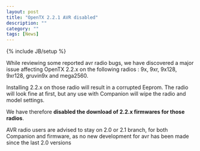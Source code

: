 ```yaml
---
layout: post
title: "OpenTX 2.2.1 AVR disabled"
description: ""
category: ""
tags: [News]
---
```

{% include JB/setup %}

While reviewing some reported avr radio bugs, we have discovered a major issue affecting OpenTX 2.2.x on the following radios : 9x, 9xr, 9x128, 9xr128, gruvin9x and mega2560.

Installing 2.2.x on those radio will result in a corrupted Eeprom. The radio will look fine at first, but any use with Companion will wipe the radio and model settings.

We have therefore **disabled the download of 2.2.x firmwares for those radios**.

AVR radio users are advised to stay on 2.0 or 2.1 branch, for both Companion and firmware, as no new development for avr has been made since the last 2.0 versions
